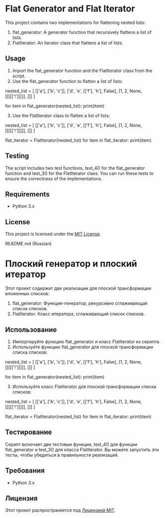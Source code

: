 # Flat Generator and Flat Iterator

This project contains two implementations for flattening nested lists:

1. flat_generator: A generator function that recursively flattens a list of lists.
2. FlatIterator: An iterator class that flattens a list of lists.

## Usage

1. Import the flat_generator function and the FlatIterator class from the script.
2. Use the flat_generator function to flatten a list of lists:

nested_list = [
    [['a'], ['b', 'c']],
    ['d', 'e', [['f'], 'h'], False],
    [1, 2, None, [[[[['!']]]]], []]
]

for item in flat_generator(nested_list):
    print(item)

3. Use the FlatIterator class to flatten a list of lists:

nested_list = [
    [['a'], ['b', 'c']],
    ['d', 'e', [['f'], 'h'], False],
    [1, 2, None, [[[[['!']]]]], []]
]

flat_iterator = FlatIterator(nested_list)
for item in flat_iterator:
    print(item)

## Testing

The script includes two test functions, test_4() for the flat_generator function and test_3() for the FlatIterator class. You can run these tests to ensure the correctness of the implementations.

## Requirements

- Python 3.x

## License

This project is licensed under the [MIT License](LICENSE).

README.md (Russian)

# Плоский генератор и плоский итератор

Этот проект содержит две реализации для плоской трансформации вложенных списков:

1. flat_generator: Функция-генератор, рекурсивно сглаживающая список списков.
2. FlatIterator: Класс итератора, сглаживающий список списков.

## Использование

1. Импортируйте функцию flat_generator и класс FlatIterator из скрипта.
2. Используйте функцию flat_generator для плоской трансформации списка списков:

nested_list = [
    [['a'], ['b', 'c']],
    ['d', 'e', [['f'], 'h'], False],
    [1, 2, None, [[[[['!']]]]], []]
]

for item in flat_generator(nested_list):
    print(item)

3. Используйте класс FlatIterator для плоской трансформации списка списков:

nested_list = [
    [['a'], ['b', 'c']],
    ['d', 'e', [['f'], 'h'], False],
    [1, 2, None, [[[[['!']]]]], []]
]

flat_iterator = FlatIterator(nested_list)
for item in flat_iterator:
    print(item)

## Тестирование

Скрипт включает две тестовые функции, test_4() для функции flat_generator и test_3() для класса FlatIterator. Вы можете запустить эти тесты, чтобы убедиться в правильности реализаций.

## Требования

- Python 3.x

## Лицензия

Этот проект распространяется под [Лицензией MIT](LICENSE).
